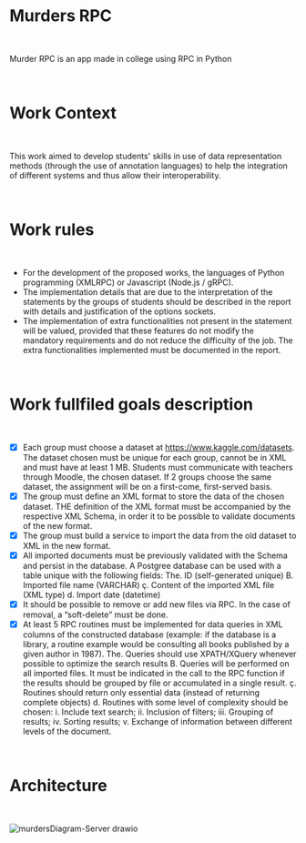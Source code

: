 # Murders RPC

<br/>

Murder RPC is an app made in college using RPC in Python

<br/>

# Work Context

<br/>

This work aimed to develop students' skills in
use of data representation methods (through the use of annotation languages)
to help the integration of different systems and thus allow their interoperability.

<br/>

# Work rules

<br/>

+ For the development of the proposed works, the languages of
Python programming (XMLRPC) or Javascript (Node.js / gRPC).
+ The implementation details that are due to the interpretation of the statements by the
groups of students should be described in the report with details and justification of the options
sockets.
+ The implementation of extra functionalities not present in the statement will be valued, provided that
these features do not modify the mandatory requirements and do not reduce the difficulty of the
job. The extra functionalities implemented must be documented in the report.

<br/>

# Work fullfiled goals description

<br/>

 - [x]  Each group must choose a dataset at https://www.kaggle.com/datasets. The dataset chosen must be unique for each group, cannot be in XML and must have at least 1 MB. Students must communicate with teachers through Moodle, the chosen dataset. If 2 groups choose the same dataset, the assignment will be on a first-come, first-served basis.
 - [x] The group must define an XML format to store the data of the chosen dataset. THE definition of the XML format must be accompanied by the respective XML Schema, in order it to be possible to validate documents of the new format.
 - [x] The group must build a service to import the data from the old dataset to XML in the new format.
 - [x] All imported documents must be previously validated with the Schema and persist in the database. A Postgree database can be used with a table unique with the following fields: The. ID (self-generated unique) B. Imported file name (VARCHAR) ç. Content of the imported XML file (XML type) d. Import date (datetime)
 - [x] It should be possible to remove or add new files via RPC. In the case of removal, a “soft-delete” must be done.
 - [x] At least 5 RPC routines must be implemented for data queries in XML columns  of the constructed database (example: if the database is a library, a routine example would be consulting all books published by a given author in 1987). The. Queries should use XPATH/XQuery whenever possible to optimize the search results B. Queries will be performed on all imported files. It must be indicated in the call to the RPC function if the results should be grouped by file or accumulated in a single result. ç. Routines should return only essential data (instead of returning complete objects) d. Routines with some level of complexity should be chosen: i. Include text search; ii. Inclusion of filters; iii. Grouping of results; iv. Sorting results; v. Exchange of information between different levels of the document.

<br/>

# Architecture

<br/>

![murdersDiagram-Server drawio](https://user-images.githubusercontent.com/76015450/178151536-333c58ea-7469-44a7-aa86-078eaa848ce3.png)

<br/>

